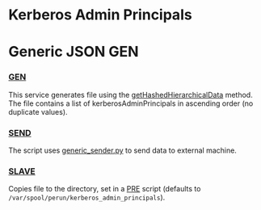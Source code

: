 # Kerberos Admin Principals

# Generic JSON GEN

### [GEN](../concepts/gen.md)

This service generates file using the [getHashedHierarchicalData](../modules/PerunServicesInit.md#gethashedhierarchicaldata) method.
The file contains a list of kerberosAdminPrincipals in ascending order (no duplicate values).


### [SEND](../concepts/send.md)

The script uses [generic_sender.py](../modules/generic_sender.md) to send data to external machine.

### [SLAVE](../concepts/slave.md)

Copies file to the directory, set in a [PRE](../concepts/pre-mid-post.md#pre-script) script (defaults to `/var/spool/perun/kerberos_admin_principals`).